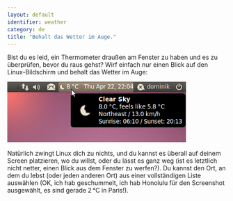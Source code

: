```yaml
---
layout: default
identifier: weather
category: de
title: "Behalt das Wetter im Auge."
---
```


Bist du es leid, ein Thermometer drau&szlig;en am Fenster zu haben und es zu &uuml;berpr&uuml;fen, bevor du raus gehst? Wirf einfach nur einen Blick auf den Linux-Bildschirm und behalt das Wetter im Auge:

<img src="/img/weather.png" />

Nat&uuml;rlich zwingt Linux dich zu nichts, und du kannst es &uuml;berall auf deinem Screen platzieren, wo du willst, oder du l&auml;sst es ganz weg (ist es letztlich nicht netter, einen Blick aus dem Fenster zu werfen?). Du kannst den Ort, an dem du lebst (oder jeden anderen Ort) aus einer vollst&auml;ndigen Liste ausw&auml;hlen (OK, ich hab geschummelt, ich hab Honolulu f&uuml;r den Screenshot ausgew&auml;hlt, es sind gerade 2&#x202f;&deg;C in Paris!).




